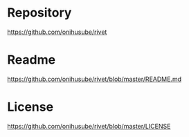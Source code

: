 # Repository
https://github.com/onihusube/rivet

# Readme
https://github.com/onihusube/rivet/blob/master/README.md

# License
https://github.com/onihusube/rivet/blob/master/LICENSE

